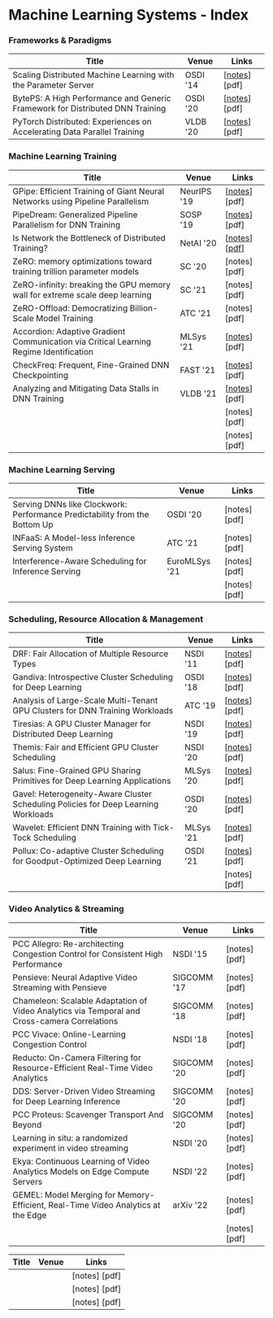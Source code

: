 # Machine Learning Systems - Index

### Frameworks & Paradigms

| Title                                                                         | Venue    | Links                                                                                              |
| ----------------------------------------------------------------------------- | -------- | -------------------------------------------------------------------------------------------------- |
| Scaling Distributed Machine Learning with the Parameter Server                | OSDI '14 | \[[notes](scaling-distributed-machine-learning-with-the-parameter-server.md)] \[pdf]               |
| BytePS: A High Performance and Generic Framework for Distributed DNN Training | OSDI '20 | \[[notes](byteps-a-high-performance-and-generic-framework-for-distributed-dnn-training.md)] \[pdf] |
| PyTorch Distributed: Experiences on Accelerating Data Parallel Training       | VLDB '20 | \[[notes](pytorch-distributed-experiences-on-accelerating-data-parallel-training.md)] \[pdf]       |

### Machine Learning Training

| Title                                                                                  | Venue       | Links                                                                                                                         |
| -------------------------------------------------------------------------------------- | ----------- | ----------------------------------------------------------------------------------------------------------------------------- |
| GPipe: Efficient Training of Giant Neural Networks using Pipeline Parallelism          | NeurIPS '19 | \[[notes](gpipe-efficient-training-of-giant-neural-networks-using-pipeline-parallelism.md)] \[pdf]                            |
| PipeDream: Generalized Pipeline Parallelism for DNN Training                           | SOSP '19    | \[[notes](pipedream-generalized-pipeline-parallelism-for-dnn-training.md)] \[pdf]                                             |
| Is Network the Bottleneck of Distributed Training?                                     | NetAI '20   | \[[notes](is-network-the-bottleneck-of-distributed-training.md)] \[[pdf](https://dl.acm.org/doi/pdf/10.1145/3405671.3405810)] |
| ZeRO: memory optimizations toward training trillion parameter models                   | SC '20      | \[notes] \[pdf]                                                                                                               |
| ZeRO-infinity: breaking the GPU memory wall for extreme scale deep learning            | SC '21      | \[notes] \[pdf]                                                                                                               |
| ZeRO-Offload: Democratizing Billion-Scale Model Training                               | ATC '21     | \[notes] \[pdf]                                                                                                               |
| Accordion: Adaptive Gradient Communication via Critical Learning Regime Identification | MLSys '21   | \[[notes](accordion-adaptive-gradient-communication-via-critical-learning-regime-identification.md)] \[pdf]                   |
| CheckFreq: Frequent, Fine-Grained DNN Checkpointing                                    | FAST '21    | \[[notes](checkfreq-frequent-fine-grained-dnn-checkpointing.md)] \[pdf]                                                       |
| Analyzing and Mitigating Data Stalls in DNN Training                                   | VLDB '21    | \[[notes](analyzing-and-mitigating-data-stalls-in-dnn-training.md)] \[pdf]                                                    |
|                                                                                        |             | \[notes] \[pdf]                                                                                                               |
|                                                                                        |             | \[notes] \[pdf]                                                                                                               |

### Machine Learning Serving

| Title                                                                      | Venue         | Links           |
| -------------------------------------------------------------------------- | ------------- | --------------- |
| Serving DNNs like Clockwork: Performance Predictability from the Bottom Up | OSDI '20      | \[notes] \[pdf] |
| INFaaS: A Model-less Inference Serving System                              | ATC '21       | \[notes] \[pdf] |
| Interference-Aware Scheduling for Inference Serving                        | EuroMLSys '21 | \[notes] \[pdf] |
|                                                                            |               | \[notes] \[pdf] |



### Scheduling, Resource Allocation & Management

| Title                                                                              | Venue     | Links                                                                                                   |
| ---------------------------------------------------------------------------------- | --------- | ------------------------------------------------------------------------------------------------------- |
| DRF: Fair Allocation of Multiple Resource Types                                    | NSDI '11  | \[[notes](dominant-resource-fairness-fair-allocation-of-multiple-resource-types.md)] \[pdf]             |
| Gandiva: Introspective Cluster Scheduling for Deep Learning                        | OSDI '18  | \[[notes](gandiva-introspective-cluster-scheduling-for-deep-learning.md)] \[pdf]                        |
| Analysis of Large-Scale Multi-Tenant GPU Clusters for DNN Training Workloads       | ATC '19   | \[[notes](analysis-of-large-scale-multi-tenant-gpu-clusters-for-dnn-training-workloads.md)] \[pdf]      |
| Tiresias: A GPU Cluster Manager for Distributed Deep Learning                      | NSDI '19  | \[[notes](tiresias-a-gpu-cluster-manager-for-distributed-deep-learning.md)] \[pdf]                      |
| Themis: Fair and Efficient GPU Cluster Scheduling                                  | NSDI '20  | \[[notes](themis-fair-and-efficient-gpu-cluster-scheduling.md)] \[pdf]                                  |
| Salus: Fine-Grained GPU Sharing Primitives for Deep Learning Applications          | MLSys '20 | \[[notes](salus-fine-grained-gpu-sharing-primitives-for-deep-learning-applications.md)] \[pdf]          |
| Gavel: Heterogeneity-Aware Cluster Scheduling Policies for Deep Learning Workloads | OSDI '20  | \[[notes](gavel-heterogeneity-aware-cluster-scheduling-policies-for-deep-learning-workloads.md)] \[pdf] |
| Wavelet: Efficient DNN Training with Tick-Tock Scheduling                          | MLSys '21 | \[[notes](wavelet-efficient-dnn-training-with-tick-tock-scheduling.md)] \[pdf]                          |
| Pollux: Co-adaptive Cluster Scheduling for Goodput-Optimized Deep Learning         | OSDI '21  | \[[notes](pollux-co-adaptive-cluster-scheduling-for-goodput-optimized-deep-learning.md)] \[pdf]         |
|                                                                                    |           | \[notes] \[pdf]                                                                                         |



### Video Analytics & Streaming



| Title                                                                                        | Venue       | Links           |
| -------------------------------------------------------------------------------------------- | ----------- | --------------- |
| PCC Allegro: Re-architecting Congestion Control for Consistent High Performance              | NSDI '15    | \[notes] \[pdf] |
| Pensieve: Neural Adaptive Video Streaming with Pensieve                                      | SIGCOMM '17 | \[notes] \[pdf] |
| Chameleon: Scalable Adaptation of Video Analytics via Temporal and Cross-camera Correlations | SIGCOMM '18 | \[notes] \[pdf] |
| PCC Vivace: Online-Learning Congestion Control                                               | NSDI '18    | \[notes] \[pdf] |
| Reducto: On-Camera Filtering for Resource-Efficient Real-Time Video Analytics                | SIGCOMM '20 | \[notes] \[pdf] |
| DDS: Server-Driven Video Streaming for Deep Learning Inference                               | SIGCOMM '20 | \[notes] \[pdf] |
| PCC Proteus: Scavenger Transport And Beyond                                                  | SIGCOMM '20 | \[notes] \[pdf] |
| Learning in situ: a randomized experiment in video streaming                                 | NSDI '20    | \[notes] \[pdf] |
| Ekya: Continuous Learning of Video Analytics Models on Edge Compute Servers                  | NSDI '22    | \[notes] \[pdf] |
| GEMEL: Model Merging for Memory-Efficient, Real-Time Video Analytics at the Edge             | arXiv '22   | \[notes] \[pdf] |
|                                                                                              |             | \[notes] \[pdf] |





| Title | Venue | Links           |
| ----- | ----- | --------------- |
|       |       | \[notes] \[pdf] |
|       |       | \[notes] \[pdf] |
|       |       | \[notes] \[pdf] |

